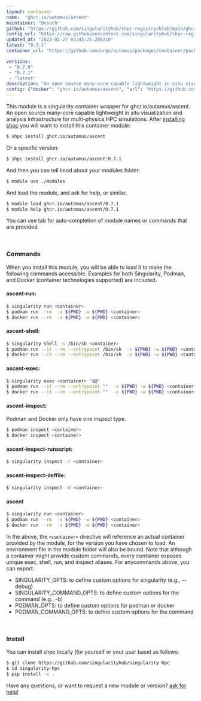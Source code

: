 ```yaml
---
layout: container
name:  "ghcr.io/autamus/ascent"
maintainer: "@vsoch"
github: "https://github.com/singularityhub/shpc-registry/blob/main/ghcr.io/autamus/ascent/container.yaml"
config_url: "https://raw.githubusercontent.com/singularityhub/shpc-registry/main/ghcr.io/autamus/ascent/container.yaml"
updated_at: "2023-01-27 03:45:25.208210"
latest: "0.7.1"
container_url: "https://github.com/orgs/autamus/packages/container/package/ascent"

versions:
 - "0.7.0"
 - "0.7.1"
 - "latest"
description: "An open source many-core capable lightweight in situ visualization and analysis infrastructure for multi-physics HPC simulations."
config: {"docker": "ghcr.io/autamus/ascent", "url": "https://github.com/orgs/autamus/packages/container/package/ascent", "maintainer": "@vsoch", "description": "An open source many-core capable lightweight in situ visualization and analysis infrastructure for multi-physics HPC simulations.", "latest": {"0.7.1": "sha256:61e3795c17382b95787f070ce0b0e382c73056d776f672ae0db9f6536718a1af"}, "tags": {"0.7.0": "sha256:c025f72e442b7a4f5626e0520e09e8a7a5e5f5c630565cbd8d0d178ff2585ee6", "0.7.1": "sha256:61e3795c17382b95787f070ce0b0e382c73056d776f672ae0db9f6536718a1af", "latest": "sha256:61e3795c17382b95787f070ce0b0e382c73056d776f672ae0db9f6536718a1af"}}
---
```


This module is a singularity container wrapper for ghcr.io/autamus/ascent.
An open source many-core capable lightweight in situ visualization and analysis infrastructure for multi-physics HPC simulations.
After [installing shpc](#install) you will want to install this container module:


```bash
$ shpc install ghcr.io/autamus/ascent
```

Or a specific version:

```bash
$ shpc install ghcr.io/autamus/ascent:0.7.1
```

And then you can tell lmod about your modules folder:

```bash
$ module use ./modules
```

And load the module, and ask for help, or similar.

```bash
$ module load ghcr.io/autamus/ascent/0.7.1
$ module help ghcr.io/autamus/ascent/0.7.1
```

You can use tab for auto-completion of module names or commands that are provided.

<br>

### Commands

When you install this module, you will be able to load it to make the following commands accessible.
Examples for both Singularity, Podman, and Docker (container technologies supported) are included.

#### ascent-run:

```bash
$ singularity run <container>
$ podman run --rm  -v ${PWD} -w ${PWD} <container>
$ docker run --rm  -v ${PWD} -w ${PWD} <container>
```

#### ascent-shell:

```bash
$ singularity shell -s /bin/sh <container>
$ podman run --it --rm --entrypoint /bin/sh  -v ${PWD} -w ${PWD} <container>
$ docker run --it --rm --entrypoint /bin/sh  -v ${PWD} -w ${PWD} <container>
```

#### ascent-exec:

```bash
$ singularity exec <container> "$@"
$ podman run --it --rm --entrypoint ""  -v ${PWD} -w ${PWD} <container> "$@"
$ docker run --it --rm --entrypoint ""  -v ${PWD} -w ${PWD} <container> "$@"
```

#### ascent-inspect:

Podman and Docker only have one inspect type.

```bash
$ podman inspect <container>
$ docker inspect <container>
```

#### ascent-inspect-runscript:

```bash
$ singularity inspect -r <container>
```

#### ascent-inspect-deffile:

```bash
$ singularity inspect -d <container>
```



#### ascent

```bash
$ singularity run <container>
$ podman run --rm  -v ${PWD} -w ${PWD} <container>
$ docker run --rm  -v ${PWD} -w ${PWD} <container>
```


In the above, the `<container>` directive will reference an actual container provided
by the module, for the version you have chosen to load. An environment file in the
module folder will also be bound. Note that although a container
might provide custom commands, every container exposes unique exec, shell, run, and
inspect aliases. For anycommands above, you can export:

 - SINGULARITY_OPTS: to define custom options for singularity (e.g., --debug)
 - SINGULARITY_COMMAND_OPTS: to define custom options for the command (e.g., -b)
 - PODMAN_OPTS: to define custom options for podman or docker
 - PODMAN_COMMAND_OPTS: to define custom options for the command

<br>

### Install

You can install shpc locally (for yourself or your user base) as follows:

```bash
$ git clone https://github.com/singularityhub/singularity-hpc
$ cd singularity-hpc
$ pip install -e .
```

Have any questions, or want to request a new module or version? [ask for help!](https://github.com/singularityhub/singularity-hpc/issues)